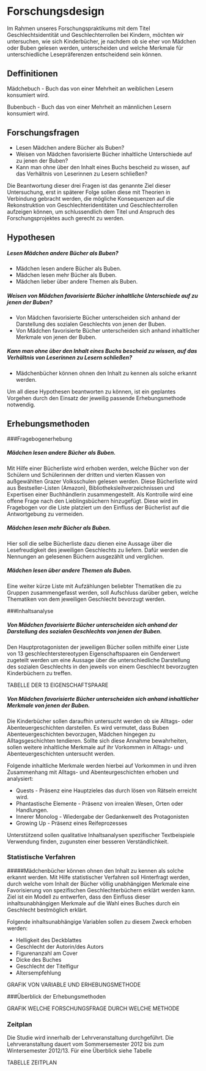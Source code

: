 

Forschungsdesign
================
Im Rahmen unseres Forschungspraktikums mit dem Titel Geschlechtsidentität und Geschlechterrollen
bei Kindern, möchten wir untersuchen, wie sich Kinderbücher, je nachdem
ob sie eher von Mädchen oder Buben gelesen werden, unterscheiden und welche Merkmale
für unterschiedliche Lesepräferenzen entscheidend sein können. 

## Deffinitionen
Mädchebuch - Buch das von einer Mehrheit an weiblichen Lesern konsumiert wird.

Bubenbuch - Buch das von einer Mehrheit an männlichen Lesern konsumiert wird.

Forschungsfragen
----------------

- Lesen Mädchen andere Bücher als Buben?
- Weisen von Mädchen favorisierte Bücher inhaltliche Unterschiede auf zu jenen der Buben?
- Kann man ohne über den Inhalt eines Buchs bescheid zu wissen, auf das Verhältnis von Leserinnen zu Lesern schließen?

Die Beantwortung dieser drei Fragen ist das genannte Ziel dieser Untersuchung, erst in späterer Folge sollen diese mit Theorien in Verbindung gebracht werden, die mögliche Konsequenzen auf die Rekonstruktion von Geschlechteridentitäten und Geschlechterrollen aufzeigen können, um schlussendlich dem Titel und Anspruch des Forschungsprojektes auch gerecht zu werden.

Hypothesen
------------
##### Lesen Mädchen andere Bücher als Buben?
- Mädchen lesen andere Bücher als Buben.
- Mädchen lesen mehr Bücher als Buben.
- Mädchen lieber über andere Themen als Buben.

##### Weisen von Mädchen favorisierte Bücher inhaltliche Unterschiede auf zu jenen der Buben?
- Von Mädchen favorisierte Bücher unterscheiden sich anhand der Darstellung des sozialen Geschlechts von jenen der Buben.
- Von Mädchen favorisierte Bücher unterscheiden sich anhand inhaltlicher Merkmale von jenen der Buben.

##### Kann man ohne über den Inhalt eines Buchs bescheid zu wissen, auf das Verhältnis von Leserinnen zu Lesern schließen?
- Mädchenbücher können ohnen den Inhalt zu kennen als solche erkannt werden.

Um all diese Hypothesen beantworten zu können, ist ein geplantes Vorgehen durch den Einsatz der jeweilig passende Erhebungsmethode notwendig.

## Erhebungsmethoden

###Fragebogenerhebung
##### Mädchen lesen andere Bücher als Buben.
Mit Hilfe einer Bücherliste wird erhoben werden, welche Bücher von der Schülern und Schülerinnen der dritten und vierten Klassen von außgewählten Grazer Volksschulen gelesen werden. Diese Bücherliste wird aus Bestseller-Listen (Amazon), Bibliotheksleihverzeichnissen und Expertisen einer Buchhändlerin zusammengestellt. Als Kontrolle wird eine offene Frage nach den Lieblingsbüchern hinzugefügt. Diese wird im Fragebogen vor die Liste platziert um den Einfluss der Bücherlist auf die Antwortgebung zu vermeiden.

##### Mädchen lesen mehr Bücher als Buben.
Hier soll die selbe Bücherliste dazu dienen eine Aussage über die Lesefreudigkeit des jeweiligen Geschlechts zu liefern. Dafür werden die Nennungen an gelesenen Büchern ausgezählt und verglichen.

##### Mädchen lesen über andere Themen als Buben.
Eine weiter kürze Liste mit Aufzählungen beliebter Thematiken die zu Gruppen zusammengefasst werden, soll Aufschluss darüber geben, welche Thematiken von dem jeweiligen Geschlecht bevorzugt werden. 

###Inhaltsanalyse

##### Von Mädchen favorisierte Bücher unterscheiden sich anhand der Darstellung des sozialen Geschlechts von jenen der Buben.
Den Hauptprotagonisten der jeweiligen Bücher sollen mithilfe einer Liste von 13 geschlechterstereotypen Eigenschaftspaaren ein Genderwert zugeteilt werden um eine Aussage über die unterschiedliche Darstellung des sozialen Geschlechts in den jeweils von einem Geschlecht bevorzugten Kinderbüchern zu treffen. 

TABELLE DER 13 EIGENSCHAFTSPAARE

##### Von Mädchen favorisierte Bücher unterscheiden sich anhand inhaltlicher Merkmale von jenen der Buben.
Die Kinderbücher sollen daraufhin untersucht werden ob sie Alltags- oder Abenteuergeschichten darstellen. Es wird vermutet, dass Buben Abenteuergeschichten bevorzugen, Mädchen hingegen zu Alltagsgeschichten tendieren. Sollte sich diese Annahme bewahrheiten, sollen weitere inhaltliche Merkmale auf ihr Vorkommen in Alltags- und Abenteuergeschichten untersucht werden. 

Folgende inhaltliche Merkmale werden hierbei auf Vorkommen in und ihren Zusammenhang mit Alltags- und Abenteurgeschichten erhoben und analysiert:

- Quests - Präsenz eine Hauptzieles das durch lösen von Rätseln erreicht wird.
- Phantastische Elemente - Präsenz von irrealen Wesen, Orten oder Handlungen.
- Innerer Monolog - Wiedergabe der Gedankenwelt des Protagonisten
- Growing Up - Präsenz eines Reifeprozesses

Unterstützend sollen qualitative Inhaltsanalysen spezifischer Textbeispiele Verwendung finden, zugunsten einer besseren Verständlichkeit.


### Statistische Verfahren
#####Mädchenbücher können ohnen den Inhalt zu kennen als solche erkannt werden.
Mit Hilfe statistischer Verfahren soll Hinterfragt werden, durch welche vom Inhalt der Bücher völlig unabhängigen Merkmale eine Favorisierung von spezifischen Geschlechterbüchern erklärt werden kann. Ziel ist ein Modell zu entwerfen, dass den Einfluss dieser inhaltsunabhängigen Merkmale auf die Wahl eines Buches durch ein Geschlecht bestmöglich erklärt.

Folgende inhaltsunabhängige Variablen sollen zu diesem Zweck erhoben werden:

- Helligkeit des Deckblattes
- Geschlecht der Autorin/des Autors
- Figurenanzahl am Cover
- Dicke des Buches 
- Geschlecht der Titelfigur
- Altersempfehlung 

GRAFIK VON VARIABLE UND ERHEBUNGSMETHODE


###Überblick der Erhebungsmethoden

GRAFIK WELCHE FORSCHUNGSFRAGE DURCH WELCHE METHODE


### Zeitplan
Die Studie wird innerhalb der Lehrveranstaltung durchgeführt. Die Lehrveranstaltung
dauert vom Sommersemester 2012 bis zum Wintersemester 2012/13. Für eine Überblick
siehe Tabelle

TABELLE ZEITPLAN



<!--
-------

### Unterstützen Kinderbücher das Entstehen von geschlechter-stereotypischen Handlungen bei Kindern?

  Wie gehen davon aus, dass Kinder mit der Hauptfigur die Geschichte mit erleben. Weiters gehen wir davon aus, dass Mädchen und Buben unterschiedliche Bücher lesen. Nun gilt es zu untersuchen, ob Hauptfiguren in Büchern die Mädchen lesen, femininer handeln als Hauptfiguren in Büchern die Buben lesen.

  Wenn es einen positiven Zusammenhang zwischen dem geschlechtsspezifischen Verhaltensa und dem Geschlecht der Hauptfigur, kann darauf geschlossen werden, dass Kinderbücher an der Konstruktion der Stereotype mit beteiligt sind.
  Gibt es einen Negativen Zusammenhang, das heißt, um so mehr Mädchen ein Buch lesen um so eher handelt die Hauptfigur maskulin, heißt das, dass Bücher gegen geschlechter-stereotypisches Wirken.
  Gibt es keinen Zusammenhang zwischen den Unterschieden, heißt das, dass Bücher keine Unterschiede zwischen. Mädchen und Burschen produzieren.




### Welche Merkmale erklären das Verhältnis von Leserinnen zu Lesern am besten?

  Diese Frage untersucht alle Merkmale und deren Verhältnis zu einander und Versucht ein Modell zu erstellen, dass die Entstehung des Verhältnises bestmöglich erklärt.

  


  Wir gehen davon aus, dass die Entscheidung welches Buch ein Kind liest, getroffen wird, ohne das der Inhalt bekannt ist. Das heißt, dass das Verhältnis von Lerserinnen zu Lesern schon durch Merkmale vorhersagbar ist, die nicht den Inhalt betreffen.

  Wenn durch Merkmale, die nicht den Inhalt betreffen, auf das Verhältnis von Leserinnen zu Leser schließen kann, ist es argumentierbar, dass Leseentscheidungen ohne direkten Bezug auf den Inhalt getroffen werden.
  Wenn es nicht gelingt das Verhältnis vorauszusagen, ist es nicht plausibel, das inhaltsfremde Faktoren für die Leseentscheidung relevant sind.



-----------------



### Fragebogen

  Mit Hilfe eines Ankreuz-Fragebogen verknüpfen wir das Geschlecht der mit einzelnen Buchtitel.
  Ziel des Fragebogens ist es, eine Anzahl von Bücher


### Sekundär-Analyse (Auswertung von Lesestatistiken)

  Durch die Analysen von Bibliotheksverzeichnisse, Verkaufsstatisken und Auswertung von Schulwebseiten auf der Kinder Büchervorstellen erheben wir eine Liste von Büchern bei der es Wahrscheinlich ist, dass Kinder sie gelesen haben.

  In diesem Teil der Analyse ist notwendig um die Bücher die 

### Inhaltsanalyse

  Mit Hilfe einer Inhaltsanalyse zerteilen wir die Bücher in für uns Auswertbare Merkmale.
  Unser Hauptziel bei diesem Vorgehen war, möglichst effizient das Buch in Gruppen von Werte zu zerlegen, um diese danach durch mathematische Verfahren vergleichen zu können.
  Dabei geht es uns in erster Linie um zwei Arten von Merkmalen. Einmal Merkmale, die das Handeln der Hauptfigur beschreiben und zweitens Merkmale die eine Unterscheidung für die Leseentscheidung ermöglichen.


#### Merkmale




Statistische Methoden
---------------------

### Korrelation

### Lineare-Reggresion, Reggressionsanalyse



\input{tabellen/stereotype.tex}



-->

